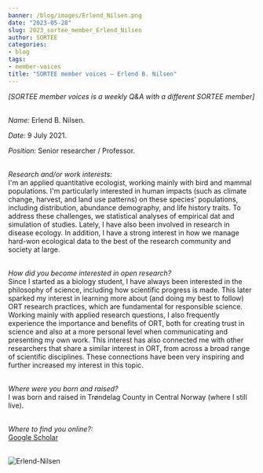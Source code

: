 ```yaml
---
banner: /blog/images/Erlend_Nilsen.png
date: "2023-05-28"
slug: 2023_sortee_member_Erlend_Nilsen
author: SORTEE
categories:
- blog
tags:
- member-voices
title: "SORTEE member voices – Erlend B. Nilsen" 
---
```



*[SORTEE member voices is a weekly Q&A with a different SORTEE member]*   
&nbsp;
&nbsp;

_Name:_ Erlend B. Nilsen.   

_Date:_ 9 July 2021. 
&nbsp;

_Position:_ Senior researcher / Professor.  
&nbsp;

_Research and/or work interests:_   
I'm an applied quantitative ecologist, working mainly
with bird and mammal populations. I'm particularly interested in human impacts (such as climate change, harvest, and land use patterns) on these species' populations, including distribution, abundance demography, and life  history traits. To address these challenges, we statistical analyses of empirical dat and simulation of studies. Lately, I have also been involved in research in disease ecology. In addition, I have a strong  interest in how we manage hard-won ecological data to the best of the research community and society at large.   
&nbsp;
&nbsp;

_How did you become interested in open research?_   
Since I started as a biology student, I have always been interested in the philosophy of science, including how scientific progress is made.  This later sparked my interest in learning more about (and doing my best to follow) ORT research practices, which are fundamental for  responsible science. Working mainly with applied research questions, I also frequently experience the importance and benefits of ORT, both for creating trust in science and also at a more personal level when communicating and presenting my own work. This interest has also connected me with other researchers that share a similar interest in  ORT, from across a broad range of scientific disciplines. These connections have been very inspiring and further increased my interest in this topic.   
&nbsp;
&nbsp;

_Where were you born and raised?_   
I was born and raised in Trøndelag County in Central Norway (where I still live).   
&nbsp;
&nbsp;

_Where to find you online?:_   
[Google Scholar](https://scholar.google.com.tw/citations?hl=en&user=XSJg2XoAAAAJ)     
&nbsp;
&nbsp;


![Erlend-Nilsen](/blog/images/Erlend_Nilsen.png)   
